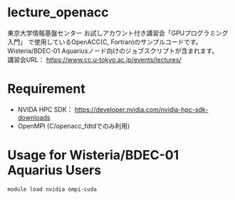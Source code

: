 # lecture_openacc

東京大学情報基盤センター お試しアカウント付き講習会「GPUプログラミング入門」
で使用しているOpenACC(C, Fortran)のサンプルコードです。
Wisteria/BDEC-01 Aquariusノード向けのジョブスクリプトが含まれます。  
講習会URL： https://www.cc.u-tokyo.ac.jp/events/lectures/


# Requirement

* NVIDA HPC SDK： https://developer.nvidia.com/nvidia-hpc-sdk-downloads
* OpenMPI (C/openacc_fdtdでのみ利用) 


# Usage for Wisteria/BDEC-01 Aquarius Users

```bash
module load nvidia ompi-cuda
```

